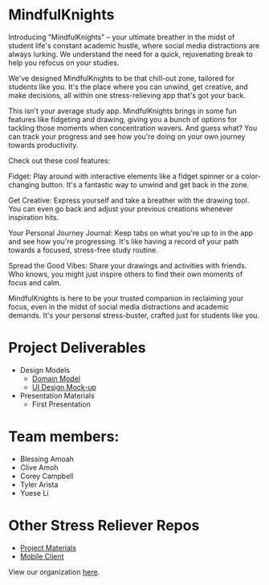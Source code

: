 # MindfulKnights

Introducing "MindfulKnights" – your ultimate breather in the midst of student life's constant academic hustle, where social media distractions are always lurking. We understand the need for a quick, rejuvenating break to help you refocus on your studies.

We've designed MindfulKnights to be that chill-out zone, tailored for students like you. It's the place where you can unwind, get creative, and make decisions, all within one stress-relieving app that's got your back.

This isn't your average study app. MindfulKnights brings in some fun features like fidgeting and drawing, giving you a bunch of options for tackling those moments when concentration wavers. And guess what? You can track your progress and see how you're doing on your own journey towards productivity.

Check out these cool features:

Fidget: Play around with interactive elements like a fidget spinner or a color-changing button. It's a fantastic way to unwind and get back in the zone.

Get Creative: Express yourself and take a breather with the drawing tool. You can even go back and adjust your previous creations whenever inspiration hits.

Your Personal Journey Journal: Keep tabs on what you're up to in the app and see how you're progressing. It's like having a record of your path towards a focused, stress-free study routine.

Spread the Good Vibes: Share your drawings and activities with friends. Who knows, you might just inspire others to find their own moments of focus and calm.

MindfulKnights is here to be your trusted companion in reclaiming your focus, even in the midst of social media distractions and academic demands. It's your personal stress-buster, crafted just for students like you.

# Project Deliverables
- Design Models
  - [Domain Model](https://github.com/calvin-cs262-fall2023-teamh/stressReliver-project/blob/main/images/domainModel.pdf)
  - [UI Design Mock-up]([https://github.com/calvin-cs262-fall2023-teamh/stressReliver-project/blob/main/images/CS262-UIDesign.pdf](https://github.com/calvin-cs262-fall2023-teamh/stressReliever-project/blob/main/images/UpdatedUI.pdf))
- Presentation Materials
  - First Presentation


# Team members: 
- Blessing Amoah
- Clive Amoh
- Corey Campbell
- Tyler Arista
- Yuese Li

# Other Stress Reliever Repos
- [Project Materials](https://github.com/calvin-cs262-fall2023-teamh/stressReliver-project)
- [Mobile Client](https://github.com/calvin-cs262-fall2023-teamh/stressReliever-client)

View our organization [here](https://github.com/calvin-cs262-fall2023-teamh).
